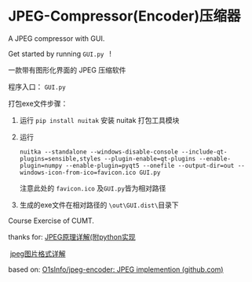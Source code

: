 # JPEG-Compressor(Encoder)压缩器

A JPEG compressor with GUI.

Get started by running   `GUI.py `  !

一款带有图形化界面的 JPEG 压缩软件

程序入口： `GUI.py `

打包exe文件步骤：

1. 运行 `pip install nuitak` 安装 nuitak 打包工具模块

2. 运行

   ```
   nuitka --standalone --windows-disable-console --include-qt-plugins=sensible,styles --plugin-enable=qt-plugins --enable-plugin=numpy --enable-plugin=pyqt5 --onefile --output-dir=out --windows-icon-from-ico=favicon.ico GUI.py
   ```

   注意此处的 `favicon.ico` 及`GUI.py`皆为相对路径

3. 生成的exe文件在相对路径的 `\out\GUI.dist\`目录下

Course Exercise of CUMT.

thanks
for: [JPEG原理详解(附python实现](https://blog.csdn.net/qq_41137110/article/details/121724551?spm=1001.2101.3001.6650.1&utm_medium=distribute.pc_relevant.none-task-blog-2~default~CTRLIST~Rate-1.pc_relevant_antiscan&depth_1-utm_source=distribute.pc_relevant.none-task-blog-2~default~CTRLIST~Rate-1.pc_relevant_antiscan&utm_relevant_index=2)

​                    [jpeg图片格式详解](https://blog.csdn.net/qq_41137110/article/details/117431046)

based on:     [O1sInfo/jpeg-encoder: JPEG implemention (github.com)](https://github.com/O1sInfo/jpeg-encoder)

